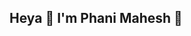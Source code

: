 ## Heya 👋 I'm Phani Mahesh :round_pushpin:
<!---
![Phani Mahesh's GitHub stats](https://github-readme-stats.vercel.app/api?username=fourthofaugust&show_icons=true&theme=dark&count_private=true)
-->
